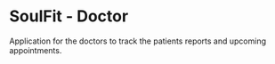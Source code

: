 # SoulFit - Doctor 
Application for the doctors to track the patients reports and upcoming appointments.
